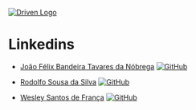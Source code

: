[![Driven Logo](https://uploads-ssl.webflow.com/62235d098ddf9185c2d74422/622c0e0746587f694e5361b5_Driven_pink.png)](https://www.driven.com.br/)

# Linkedins

- [João Félix Bandeira Tavares da Nóbrega](https://www.linkedin.com/in/joaofelix27/) [![GitHub](https://img.shields.io/badge/GitHub-ff4791?style=flat&logo=github&logoColor=white)](https://github.com/joaofelix27)
- [Rodolfo Sousa da Silva](https://www.linkedin.com/in/rodolfo-sousa/) [![GitHub](https://img.shields.io/badge/GitHub-ff4791?style=flat&logo=github&logoColor=white)](https://github.com/rosousa)

- [Wesley Santos de França](https://www.linkedin.com/in/wesley-web-developer) [![GitHub](https://img.shields.io/badge/GitHub-ff4791?style=flat&logo=github&logoColor=white)](https://github.com/Thepaocomovo)

